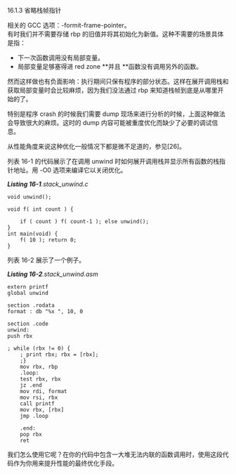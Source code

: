 16.1.3 省略栈帧指针

相关的 GCC 选项：-formit-frame-pointer。  
有时我们并不需要存储 rbp 的旧值并将其初始化为新值。这种不需要的场景具体是指：

* 下一次函数调用没有局部变量。
* 局部变量足够塞得进 red zone **并且 **函数没有调用另外的函数。

然而这样做也有负面影响：执行期间只保有程序的部分状态。这样在展开调用栈和获取局部变量时会比较麻烦，因为我们没法通过 rbp 来知道栈帧到底是从哪里开始的了。

特别是程序 crash 的时候我们需要 dump 现场来进行分析的时候，上面这种做法会导致很大的麻烦。这时的 dump 内容可能被重度优化而缺少了必要的调试信息。

从性能角度来说这种优化一般情况下都是微不足道的，参见\[26\]。

列表 16-1 的代码展示了在调用 unwind 时如何展开调用栈并显示所有函数的栈指针地址。用 -O0 选项来编译它以关闭优化。

_**Listing 16-1**.stack\_unwind.c_

```
void unwind();

void f( int count ) {

    if ( count ) f( count-1 ); else unwind();
}
int main(void) {
    f( 10 ); return 0;
}
```

列表 16-2 展示了一个例子。

_**Listing 16-2**.stack\_unwind.asm_

```
extern printf
global unwind

section .rodata
format : db "%x ", 10, 0

section .code
unwind:
push rbx

; while (rbx != 0) {
    ; print rbx; rbx = [rbx];
    ;}
    mov rbx, rbp
    .loop:
    test rbx, rbx
    jz .end
    mov rdi, format
    mov rsi, rbx
    call printf
    mov rbx, [rbx]
    jmp .loop

    .end:
    pop rbx
    ret
```

我们怎么使用它呢？在你的代码中包含一大堆无法内联的函数调用时，使用这段代码作为你用来提升性能的最终优化手段。


